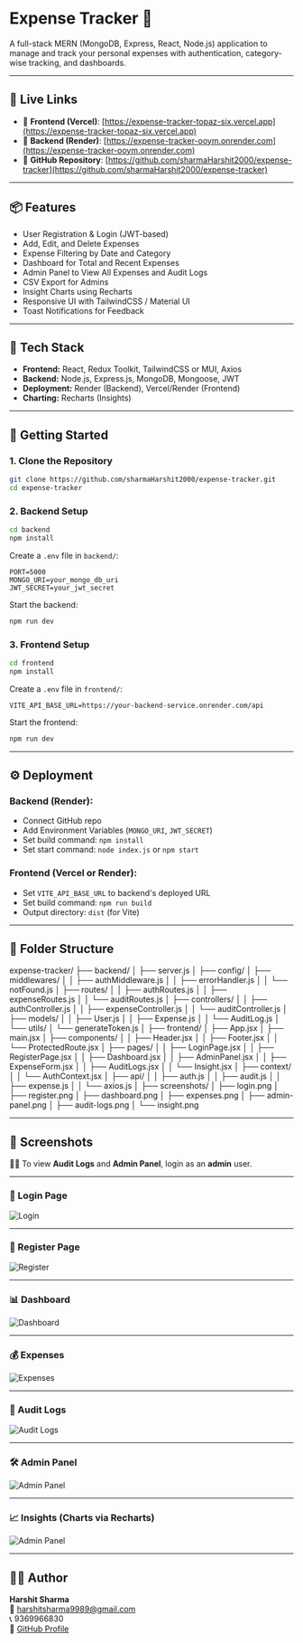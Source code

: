 
# Expense Tracker 💸

A full-stack MERN (MongoDB, Express, React, Node.js) application to manage and track your personal expenses with authentication, category-wise tracking, and dashboards.

---

## 🚀 Live Links

- 🔗 **Frontend (Vercel)**: [https://expense-tracker-topaz-six.vercel.app](https://expense-tracker-topaz-six.vercel.app)
- 🔗 **Backend (Render)**: [https://expense-tracker-ooym.onrender.com](https://expense-tracker-ooym.onrender.com)
- 🔗 **GitHub Repository**: [https://github.com/sharmaHarshit2000/expense-tracker](https://github.com/sharmaHarshit2000/expense-tracker)

---

## 📦 Features

- User Registration & Login (JWT-based)
- Add, Edit, and Delete Expenses
- Expense Filtering by Date and Category
- Dashboard for Total and Recent Expenses
- Admin Panel to View All Expenses and Audit Logs
- CSV Export for Admins
- Insight Charts using Recharts
- Responsive UI with TailwindCSS / Material UI
- Toast Notifications for Feedback

---

## 🧰 Tech Stack

- **Frontend:** React, Redux Toolkit, TailwindCSS or MUI, Axios
- **Backend:** Node.js, Express.js, MongoDB, Mongoose, JWT
- **Deployment:** Render (Backend), Vercel/Render (Frontend)
- **Charting:** Recharts (Insights)

---

## 🚀 Getting Started

### 1. Clone the Repository

```bash
git clone https://github.com/sharmaHarshit2000/expense-tracker.git
cd expense-tracker
```

### 2. Backend Setup

```bash
cd backend
npm install
```

Create a `.env` file in `backend/`:

```env
PORT=5000
MONGO_URI=your_mongo_db_uri
JWT_SECRET=your_jwt_secret
```

Start the backend:

```bash
npm run dev
```

### 3. Frontend Setup

```bash
cd frontend
npm install
```

Create a `.env` file in `frontend/`:

```env
VITE_API_BASE_URL=https://your-backend-service.onrender.com/api
```

Start the frontend:

```bash
npm run dev
```

---

## ⚙️ Deployment

### Backend (Render):

- Connect GitHub repo
- Add Environment Variables (`MONGO_URI`, `JWT_SECRET`)
- Set build command: `npm install`
- Set start command: `node index.js` or `npm start`

### Frontend (Vercel or Render):

- Set `VITE_API_BASE_URL` to backend's deployed URL
- Set build command: `npm run build`
- Output directory: `dist` (for Vite)

---

## 📁 Folder Structure

expense-tracker/
├── backend/
│   ├── server.js
│   ├── config/
│   ├── middlewares/
│   │   ├── authMiddleware.js
│   │   ├── errorHandler.js
│   │   └── notFound.js
│   ├── routes/
│   │   ├── authRoutes.js
│   │   ├── expenseRoutes.js
│   │   └── auditRoutes.js
│   ├── controllers/
│   │   ├── authController.js
│   │   ├── expenseController.js
│   │   └── auditController.js
│   ├── models/
│   │   ├── User.js
│   │   ├── Expense.js
│   │   └── AuditLog.js
│   └── utils/
│       └── generateToken.js
│
├── frontend/
│   ├── App.jsx
│   ├── main.jsx
│   ├── components/
│   │   ├── Header.jsx
│   │   ├── Footer.jsx
│   │   └── ProtectedRoute.jsx
│   ├── pages/
│   │   ├── LoginPage.jsx
│   │   ├── RegisterPage.jsx
│   │   ├── Dashboard.jsx
│   │   ├── AdminPanel.jsx
│   │   ├── ExpenseForm.jsx
│   │   ├── AuditLogs.jsx
│   │   └── Insight.jsx
│   ├── context/
│   │   └── AuthContext.jsx
│   ├── api/
│   │   ├── auth.js
│   │   ├── audit.js
│   │   ├── expense.js
│   │   └── axios.js
│
├── screenshots/
│   ├── login.png
│   ├── register.png
│   ├── dashboard.png
│   ├── expenses.png
│   ├── admin-panel.png
│   ├── audit-logs.png
│   └── insight.png


---

## 📸 Screenshots

🧑‍💼 To view **Audit Logs** and **Admin Panel**, login as an **admin** user.

---

### 🔐 Login Page  
![Login](./screenshots/login.png)

---

### 📝 Register Page  
![Register](./screenshots/register.png)

---

### 📊 Dashboard  
![Dashboard](./screenshots/dashboard.png)

---

### 💰 Expenses  
![Expenses](./screenshots/expenses.png)

---

### 📁 Audit Logs  
![Audit Logs](./screenshots/audit-logs.png)

---

### 🛠️ Admin Panel  
![Admin Panel](./screenshots/admin-panel.png)

---

### 📈 Insights (Charts via Recharts)
![Admin Panel](./screenshots/Insights.png)

---

## 🧑‍💻 Author

**Harshit Sharma**  
📧 harshitsharma9989@gmail.com  
📞 9369966830  
🔗 [GitHub Profile](https://github.com/sharmaHarshit2000)
